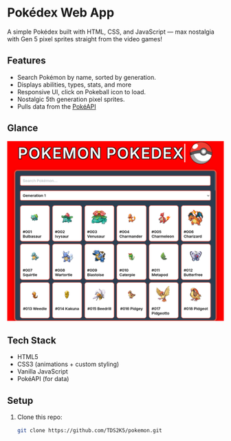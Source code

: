 # Pokédex Web App

A simple Pokédex built with HTML, CSS, and JavaScript — max nostalgia with Gen 5 pixel sprites straight from the video games!

## Features

- Search Pokémon by name, sorted by generation.
- Displays abilities, types, stats, and more
- Responsive UI, click on Pokeball icon to load.
- Nostalgic 5th generation pixel sprites.
- Pulls data from the [PokéAPI](https://pokeapi.co)

## Glance

![Pokédex Preview](Pokedex.png) <!-- Add a screenshot if you have one -->

## Tech Stack

- HTML5
- CSS3 (animations + custom styling)
- Vanilla JavaScript
- PokéAPI (for data)

## Setup

1. Clone this repo:

   ```bash
   git clone https://github.com/TDS2K5/pokemon.git
   ```

